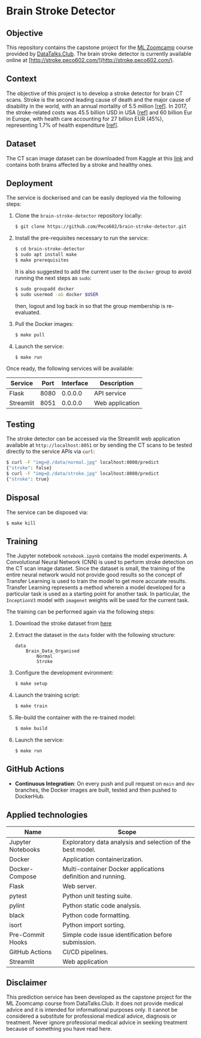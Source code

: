 # Brain Stroke Detector


## Objective

This repository contains the capstone project for the [ML Zoomcamp](https://github.com/alexeygrigorev/mlbookcamp-code) course provided by [DataTalks.Club](https://datatalks.club/). The brain stroke detector is currently available online at [http://stroke.peco602.com/](http://stroke.peco602.com/).


## Context

The objective of this project is to develop a stroke detector for brain CT scans. Stroke is the second leading cause of death and the major cause of disability in the world, with an annual mortality of 5.5 million [[ref](https://pubmed.ncbi.nlm.nih.gov/29791947/)]. In 2017, the stroke-related costs was 45.5 billion USD in USA [[ref](https://pubmed.ncbi.nlm.nih.gov/33501848/)] and 60 billion Eur in Europe, with health care accounting for 27 billion EUR (45%), representing 1.7% of health expenditure [[ref](https://pubmed.ncbi.nlm.nih.gov/32232166/)].


## Dataset

The CT scan image dataset can be downloaded from Kaggle at this [link](https://www.kaggle.com/datasets/afridirahman/brain-stroke-ct-image-dataset) and contains both brains affected by a stroke and healthy ones.


## Deployment

The service is dockerised and can be easily deployed via the following steps:

1. Clone the `brain-stroke-detector` repository locally:

    ```bash
    $ git clone https://github.com/Peco602/brain-stroke-detector.git
    ```

2. Install the pre-requisites necessary to run the service:

    ```bash
    $ cd brain-stroke-detector
    $ sudo apt install make
    $ make prerequisites
    ```

    It is also suggested to add the current user to the `docker` group to avoid running the next steps as `sudo`:

    ```bash
    $ sudo groupadd docker
    $ sudo usermod -aG docker $USER
    ```

    then, logout and log back in so that the group membership is re-evaluated.

3. Pull the Docker images:

    ```bash
    $ make pull
    ```

4. Launch the service:

    ```bash
    $ make run
    ```

Once ready, the following services will be available:

| Service | Port | Interface | Description |
| --- | --- | --- | --- |
| Flask | 8080 | 0.0.0.0 | API service |
| Streamlit | 8051 | 0.0.0.0 | Web application |


## Testing

The stroke detector can be accessed via the Streamlit web application available at `http://localhost:8051` or by sending the CT scans to be tested directly to the service APIs via `curl`:

```bash
$ curl -F "img=@./data/normal.jpg" localhost:8080/predict
{"stroke": false}
$ curl -F "img=@./data/stroke.jpg" localhost:8080/predict
{"stroke": true}
```


## Disposal

The service can be disposed via:

```
$ make kill
```


## Training

The Jupyter notebook `notebook.ipynb` contains the model experiments. A Convolutional Neural Network (CNN) is used to perform stroke detection on the CT scan image dataset. Since the dataset is small, the training of the entire neural network would not provide good results so the concept of Transfer Learning is used to train the model to get more accurate results. Transfer Learning represents a method wherein a model developed for a particular task is used as a starting point for another task. In particular, the `InceptionV3` model with `imagenet` weights will be used for the current task.

The training can be performed again via the following steps:

1. Download the stroke dataset from [here]((https://www.kaggle.com/datasets/afridirahman/brain-stroke-ct-image-dataset))

2. Extract the dataset in the `data` folder with the following structure:

    ```
    data
        Brain_Data_Organised
            Normal
            Stroke
    ```

3. Configure the development evironment:

    ```bash
    $ make setup
    ```

4. Launch the training script:

    ```bash
    $ make train
    ```

5. Re-build the container with the re-trained model:

    ```bash
    $ make build
    ```

5. Launch the service:

    ```
    $ make run
    ```


## GitHub Actions

- **Continuous Integration**: On every push and pull request on `main` and `dev` branches, the Docker images are built, tested and then pushed to DockerHub.


## Applied technologies

| Name | Scope |
| --- | --- |
| Jupyter Notebooks | Exploratory data analysis and selection of the best model. |
| Docker | Application containerization. |
| Docker-Compose | Multi-container Docker applications definition and running. |
| Flask | Web server. |
| pytest | Python unit testing suite. |
| pylint | Python static code analysis. |
| black | Python code formatting. |
| isort | Python import sorting. |
| Pre-Commit Hooks | Simple code issue identification before submission. |
| GitHub Actions | CI/CD pipelines. |
| Streamlit | Web application |


## Disclaimer

This prediction service has been developed as the capstone project for the ML Zoomcamp course from DataTalks.Club. It does not provide medical advice and it is intended for informational purposes only. It cannot be considered a substitute for professional medical advice, diagnosis or treatment. Never ignore professional medical advice in seeking treatment because of something you have read here.
